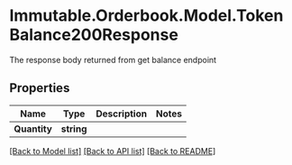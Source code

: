 # Immutable.Orderbook.Model.TokenBalance200Response

The response body returned from get balance endpoint

## Properties

 Name         | Type       | Description | Notes 
--------------|------------|-------------|-------
 **Quantity** | **string** |             |

[[Back to Model list]](../README.md#documentation-for-models) [[Back to API list]](../README.md#documentation-for-api-endpoints) [[Back to README]](../README.md)

